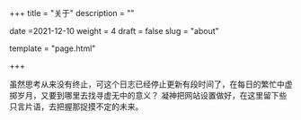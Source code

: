 +++
title = "关于"
description = ""

date =2021-12-10
weight = 4
draft = false
slug = "about"

template = "page.html"

+++

虽然思考从来没有终止，可这个日志已经停止更新有段时间了，在每日的繁忙中虚掷岁月，又要到哪里去找寻虚无中的意义？
凝神把网站设置做好，在这里留下些只言片语，去把握那捉摸不定的未来。
